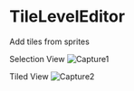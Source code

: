 # TileLevelEditor
Add tiles from sprites 

Selection View
![Capture1](https://user-images.githubusercontent.com/46773404/124513174-0e01e880-dd8f-11eb-8a2a-f4b632235d8d.JPG)

Tiled View
![Capture2](https://user-images.githubusercontent.com/46773404/124513188-13f7c980-dd8f-11eb-8626-2eae849a5860.JPG)

